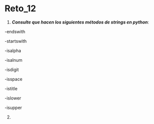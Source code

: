 # Reto_12
1. **_Consulte que hacen los siguientes métodos de strings en python_**:

-endswith

-startswith

-isalpha

-isalnum

-isdigit

-isspace

-istitle

-islower

-isupper

2.
